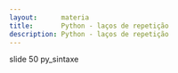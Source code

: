 ```yaml
---
layout:      materia
title:       Python - laços de repetição
description: Python - laços de repetição
---
```



slide 50 py_sintaxe